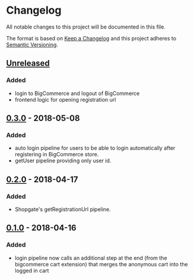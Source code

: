 # Changelog

All notable changes to this project will be documented in this file.

The format is based on [Keep a Changelog](http://keepachangelog.com/) and this project adheres to [Semantic Versioning](http://semver.org/).

## [Unreleased]
### Added
- login to BigCommerce and logout of BigCommerce
- frontend logic for opening registration url

## [0.3.0] - 2018-05-08
### Added
- auto login pipeline for users to be able to login automatically after registering in BigCommerce store.
- getUser pipeline providing only user id.

## [0.2.0] - 2018-04-17
### Added
- Shopgate's getRegistrationUrl pipeline.

## [0.1.0] - 2018-04-16
### Added
- login pipeline now calls an additional step at the end (from the bigcommerce cart extension) that merges the anonymous cart into the logged in cart

[Unreleased]: https://github.com/shopgate/ext-bigcommerce-user/compare/v0.3.0...HEAD
[0.3.0]: https://github.com/shopgate/ext-bigcommerce-user/compare/v0.2.0...v0.3.0
[0.2.0]: https://github.com/shopgate/ext-bigcommerce-user/compare/v0.1.0...v0.2.0
[0.1.0]: https://github.com/shopgate/ext-bigcommerce-user/tree/v0.1.0
